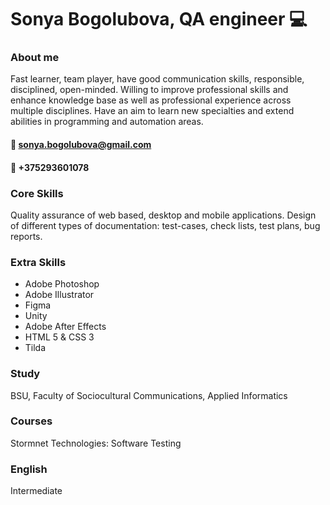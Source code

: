 # Sonya Bogolubova, QA engineer :computer:

### About me
Fast learner, team player, have good communication skills, responsible, disciplined, open-minded.
Willing to improve professional skills and enhance knowledge base as well as professional experience across multiple disciplines. Have an aim to learn new specialties and extend abilities in programming and automation areas. 

#### :e-mail: sonya.bogolubova@gmail.com
#### :iphone: +375293601078

### Core Skills
Quality assurance of web based, desktop and mobile applications. Design of different types of documentation: test-cases, check lists, test plans, bug reports.

### Extra Skills
* Adobe Photoshop
* Adobe Illustrator
* Figma
* Unity
* Adobe After Effects
* HTML 5 & CSS 3
* Tilda

### Study
BSU, Faculty of Sociocultural Communications, Applied Informatics

### Courses
Stormnet Technologies:	Software Testing

### English
Intermediate
